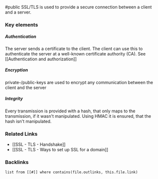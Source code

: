 #public 
SSL/TLS is used to provide a secure connection between a client and a server. 

### Key elements
##### Authentication
The server sends a certificate to the client. The client can use this to authenticate the server at a well-known certificate authority (CA). See [[Authentication and authorization]]

##### Encryption
private-/public-keys are used to encrypt any communication between the client and the server

##### Integrity
Every transmission is provided with a hash, that only maps to the transmission, if it wasn't manipulated. Using HMAC it is ensured, that the hash isn't manipulated.


### Related Links
- [[SSL - TLS - Handshake]]
- [[SSL - TLS - Ways to set up SSL for a domain]]
### Backlinks
```dataview 
list from [[#]] where contains(file.outlinks, this.file.link)
```


